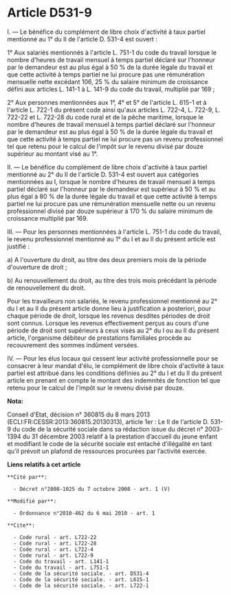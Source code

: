 # Article D531-9

I. ―  Le bénéfice du complément de libre choix d'activité à taux partiel mentionné au 1° du II de l'article D. 531-4 est
ouvert : 

1° Aux salariés mentionnés à l'article L. 751-1 du code du travail lorsque le nombre d'heures de travail mensuel à temps
partiel déclaré sur l'honneur par le demandeur est au plus égal à 50 % de la durée légale du travail et que cette activité à
temps partiel ne lui procure pas une rémunération mensuelle nette excédant 106, 25 % du salaire minimum de croissance défini
aux articles L. 141-1 à L. 141-9 du code du travail, multiplié par 169 ; 

2° Aux personnes mentionnées aux 1°, 4° et 5° de l'article L. 615-1 et à l'article L. 722-1 du présent code ainsi qu'aux
articles L. 722-4, 
L. 722-9, L. 722-22 et L. 722-28 du code rural et de la pêche maritime, lorsque le nombre d'heures de travail mensuel à temps
partiel déclaré sur l'honneur par le demandeur est au plus égal à 50 % de la durée légale du travail et que cette activité à
temps partiel ne lui procure pas un revenu professionnel tel que retenu pour le calcul de l'impôt sur le revenu divisé par
douze supérieur au montant visé au 1°. 

II. ―  Le bénéfice du complément de libre choix d'activité à taux partiel mentionné au 2° du II de l'article D. 531-4 est
ouvert aux catégories mentionnées au I, lorsque le nombre d'heures de travail mensuel à temps partiel déclaré sur l'honneur
par le demandeur est supérieur à 50 % et au plus égal à 80 % de la durée légale du travail et que cette activité à temps
partiel ne lui procure pas une rémunération mensuelle nette ou un revenu professionnel divisé par douze supérieur à 170 % du
salaire minimum de croissance multiplié par 169. 

III. ―  Pour les personnes mentionnées à l'article L. 751-1 du code du travail, le revenu professionnel mentionné au 1° du I
et au II du présent article est justifié : 

a) A l'ouverture du droit, au titre des deux premiers mois de la période d'ouverture de droit ; 

b) Au renouvellement du droit, au titre des trois mois précédant la période de renouvellement du droit. 

Pour les travailleurs non salariés, le revenu professionnel mentionné au 2° du I et au II du présent article donne lieu à
justification a posteriori, pour chaque période de droit, lorsque les revenus desdites périodes de droit sont connus. Lorsque
les revenus effectivement perçus au cours d'une période de droit sont supérieurs à ceux visés au 2° du I ou au II du présent
article, l'organisme débiteur de prestations familiales procède au recouvrement des sommes indûment versées. 

IV. ―  Pour les élus locaux qui cessent leur activité professionnelle pour se consacrer à leur mandat d'élu, le complément de
libre choix d'activité à taux partiel est attribué dans les conditions définies au 2° du I et du II du présent article en
prenant en compte le montant des indemnités de fonction tel que retenu pour le calcul de l'impôt sur le revenu divisé par
douze.

**Nota:**

Conseil d'Etat, décision n° 360815 du 8 mars 2013 (ECLI:FR:CESSR:2013:360815.20130313), article 1er : Le II de l'article D.
531-9 du code de la sécurité sociale dans sa rédaction issue du décret n° 2003-1394 du 31 décembre 2003 relatif à la
prestation d’accueil du jeune enfant et modifiant le code de la sécurité sociale est entaché d’illégalité en tant qu’il
prévoit un plafond de ressources procurées par l’activité exercée.

**Liens relatifs à cet article**

	**Cité par**:

	  - Décret n°2008-1025 du 7 octobre 2008 - art. 1 (V)

	**Modifié par**:

	  - Ordonnance n°2010-462 du 6 mai 2010 - art. 1

	**Cite**:

	  - Code rural - art. L722-22
	  - Code rural - art. L722-28
	  - Code rural - art. L722-4
	  - Code rural - art. L722-9
	  - Code du travail - art. L141-1
	  - Code du travail - art. L751-1
	  - Code de la sécurité sociale. - art. D531-4
	  - Code de la sécurité sociale. - art. L615-1
	  - Code de la sécurité sociale. - art. L722-1
